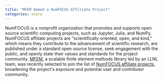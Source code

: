 ```yaml
---
title: "MFEM Named a NumFOCUS Affiliate Project"
categories: story
---
```


NumFOCUS is a nonprofit organization that promotes and supports open source scientific computing projects, such as Jupyter, Julia, and NumPy. NumFOCUS affiliate projects are "scientifically oriented, open, and kind," which means they contribute to the advancement of scientific research, are published under a standard open source license, seek engagement with the public, and openly state their values and standards for the project community. [MFEM](https://mfem.org), a scalable finite element methods library led by an LLNL team, was recently selected to join the list of [NumFOCUS affiliate projects](https://numfocus.org/sponsored-projects/affiliated-projects), broadening the project's exposure and potential user and contributor community.
